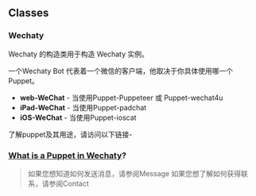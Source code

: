 ## Classes

### Wechaty

Wechaty 的构造类用于构造 Wechaty 实例。

一个Wechaty Bot 代表着一个微信的客户端，他取决于你具体使用哪一个Puppet。

* **web-WeChat** - 当使用Puppet-Puppeteer 或 Puppet-wechat4u  
* **iPad-WeChat** - 当使用Puppet-padchat
* **iOS-WeChat** - 当使用Puppet-ioscat

了解puppet及其用途，请访问以下链接-

### [What is a Puppet in Wechaty](https://github.com/wechaty/wechaty-getting-started/wiki/FAQ-EN#31-what-is-a-puppet-in-wechaty)?

> 如果您想知道如何发送消息，请参阅Message
> 如果您想了解如何获得联系，请参阅Contact

